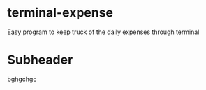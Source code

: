 # terminal-expense
Easy program to keep truck of the daily expenses through terminal
# Subheader
bghgchgc